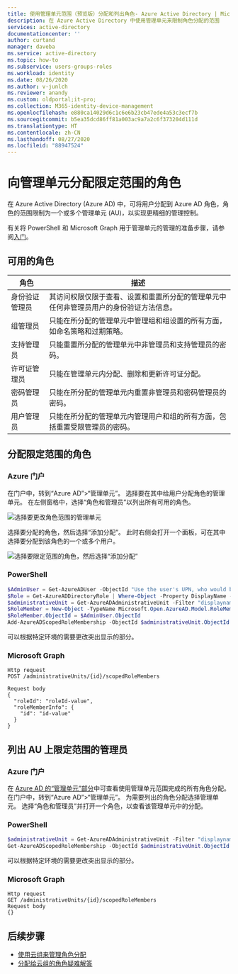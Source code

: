 ```yaml
---
title: 使用管理单元范围（预览版）分配和列出角色- Azure Active Directory | Microsoft Docs
description: 在 Azure Active Directory 中使用管理单元来限制角色分配的范围
services: active-directory
documentationcenter: ''
author: curtand
manager: daveba
ms.service: active-directory
ms.topic: how-to
ms.subservice: users-groups-roles
ms.workload: identity
ms.date: 08/26/2020
ms.author: v-junlch
ms.reviewer: anandy
ms.custom: oldportal;it-pro;
ms.collection: M365-identity-device-management
ms.openlocfilehash: e880ca14029d6c1c6e6b23cb47ede4a53c3ecf7b
ms.sourcegitcommit: b5ea35dcd86ff81a003ac9a7a2c6f373204d111d
ms.translationtype: HT
ms.contentlocale: zh-CN
ms.lasthandoff: 08/27/2020
ms.locfileid: "88947524"
---
```

# <a name="assign-scoped-roles-to-an-administrative-unit"></a>向管理单元分配限定范围的角色

在 Azure Active Directory (Azure AD) 中，可将用户分配到 Azure AD 角色，角色的范围限制为一个或多个管理单元 (AU)，以实现更精细的管理控制。

有关将 PowerShell 和 Microsoft Graph 用于管理单元的管理的准备步骤，请参阅[入门](roles-admin-units-manage.md#get-started)。

## <a name="roles-available"></a>可用的角色

角色  |  描述
----- |  -----------
身份验证管理员  |  其访问权限仅限于查看、设置和重置所分配的管理单元中任何非管理员用户的身份验证方法信息。
组管理员  |  只能在所分配的管理单元中管理组和组设置的所有方面，如命名策略和过期策略。
支持管理员  |  只能重置所分配的管理单元中非管理员和支持管理员的密码。
许可证管理员  |  只能在管理单元内分配、删除和更新许可证分配。
密码管理员  |  只能在所分配的管理单元内重置非管理员和密码管理员的密码。
用户管理员  |  只能在所分配的管理单元内管理用户和组的所有方面，包括重置受限管理员的密码。

## <a name="assign-a-scoped-role"></a>分配限定范围的角色

### <a name="azure-portal"></a>Azure 门户

在门户中，转到“Azure AD”>“管理单元”。 选择要在其中给用户分配角色的管理单元。 在左侧窗格中，选择“角色和管理员”以列出所有可用的角色。

![选择要更改角色范围的管理单元](./media/roles-admin-units-assign-roles/select-role-to-scope.png)

选择要分配的角色，然后选择“添加分配”。 此时右侧会打开一个面板，可在其中选择要分配到该角色的一个或多个用户。

![选择要限定范围的角色，然后选择“添加分配”](./media/roles-admin-units-assign-roles/select-add-assignment.png)

### <a name="powershell"></a>PowerShell

```powershell
$AdminUser = Get-AzureADUser -ObjectId "Use the user's UPN, who would be an admin on this unit"
$Role = Get-AzureADDirectoryRole | Where-Object -Property DisplayName -EQ -Value "User Account Administrator"
$administrativeUnit = Get-AzureADAdministrativeUnit -Filter "displayname eq 'The display name of the unit'"
$RoleMember = New-Object -TypeName Microsoft.Open.AzureAD.Model.RoleMemberInfo
$RoleMember.ObjectId = $AdminUser.ObjectId
Add-AzureADScopedRoleMembership -ObjectId $administrativeUnit.ObjectId -RoleObjectId $Role.ObjectId -RoleMemberInfo $RoleMember
```

可以根据特定环境的需要更改突出显示的部分。

### <a name="microsoft-graph"></a>Microsoft Graph

```http
Http request
POST /administrativeUnits/{id}/scopedRoleMembers
    
Request body
{
  "roleId": "roleId-value",
  "roleMemberInfo": {
    "id": "id-value"
  }
}
```

## <a name="list-the-scoped-admins-on-an-au"></a>列出 AU 上限定范围的管理员

### <a name="azure-portal"></a>Azure 门户

在 [Azure AD 的“管理单元”部分](https://portal.azure.cn/?microsoft_aad_iam_adminunitprivatepreview=true&microsoft_aad_iam_rbacv2=true#blade/Microsoft_AAD_IAM/ActiveDirectoryMenuBlade/AdminUnit)中可查看使用管理单元范围完成的所有角色分配。 在门户中，转到“Azure AD”>“管理单元”。 为需要列出的角色分配选择管理单元。 选择“角色和管理员”并打开一个角色，以查看该管理单元中的分配。

### <a name="powershell"></a>PowerShell

```powershell
$administrativeUnit = Get-AzureADAdministrativeUnit -Filter "displayname eq 'The display name of the unit'"
Get-AzureADScopedRoleMembership -ObjectId $administrativeUnit.ObjectId | fl *
```

可以根据特定环境的需要更改突出显示的部分。

### <a name="microsoft-graph"></a>Microsoft Graph

```http
Http request
GET /administrativeUnits/{id}/scopedRoleMembers
Request body
{}
```

## <a name="next-steps"></a>后续步骤

- [使用云组来管理角色分配](roles-groups-concept.md)
- [分配给云组的角色疑难解答](roles-groups-faq-troubleshooting.md)

